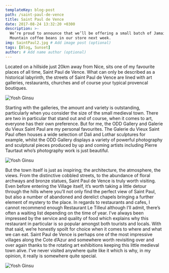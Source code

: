 ```yaml
---
templateKey: blog-post
path: /saint-paul-de-vence
title: Saint Paul de Vence
date: 2017-08-24 13:32:20 +0300
description: >-
  We’re proud to announce that we’ll be offering a small batch of Jamaica Blue
  Mountain coffee beans in our store next week.
img: SaintPaul2.jpg # Add image post (optional)
tags: [Blog, Sunset]
author: # Add name author (optional)
---
```

Located on a hillside just 20km away from Nice, sits one of my favourite places of all time, Saint Paul de Vence. What can only be described as a historical labyrinth, the streets of Saint Paul de Vence are lined with art galleries, restaurants, churches and of course your typical provencal boutiques.

![Yosh Ginsu](/img/SaintPaul5.jpg)

Starting with the galleries, the amount and variety is outstanding, particularly when you consider the size of the small medieval town. There are two in particular that stand out and of course, when it comes to art, everyone has their own preference. But for me, the ODD Gallery and Galerie du Vieux Saint Paul are my personal favourites. The Galerie du Vieux Saint Paul often houses a wide selection of Dali and Lothar sculptures for example, whilst the ODD Gallery displays a variety of powerful photography and sculptural pieces produced by up and coming artists including Pierre Taurtaut who’s photography work is just beautiful.

![Yosh Ginsu](/img/SaintPaul6.jpg)

But the town itself is just as inspiring; the architecture, the atmosphere, the views. From the distinctive cobbled streets, to the abundance of floral archways and bronze statues, Saint Paul de Vence is truly worth visiting. Even before entering the Village itself, it’s worth taking a little detour through the hills where you’ll not only find the perfect view of Saint Paul, but also a number of abandoned and derelict chapels bringing a further element of mystery to the place.
In regards to restaurants and cafes, I cannot recommend enough Restaurant Le Tilleul although I’ll admit, there’s often a waiting list depending on the time of year. I’ve always been impressed by the service and quality of food which explains why this restaurant in particular is so popular amongst both tourists and locals.
With that said, we’re honestly spoilt for choice when it comes to where and what we can eat.
Saint Paul de Vence is perhaps one of the most impressive villages along the Cote d’Azur and somewhere worth revisiting over and over again thanks to the rotating art exhibitions keeping this little medieval town alive. I've never visited anywhere quite like it which is why, in my opinion, it really is somewhere quite special.

![Yosh Ginsu](/img/SaintPaul.jpg)

[jekyll-docs]: https://jekyllrb.com/docs/home
[jekyll-gh]:   https://github.com/jekyll/jekyll
[jekyll-talk]: https://talk.jekyllrb.com/
